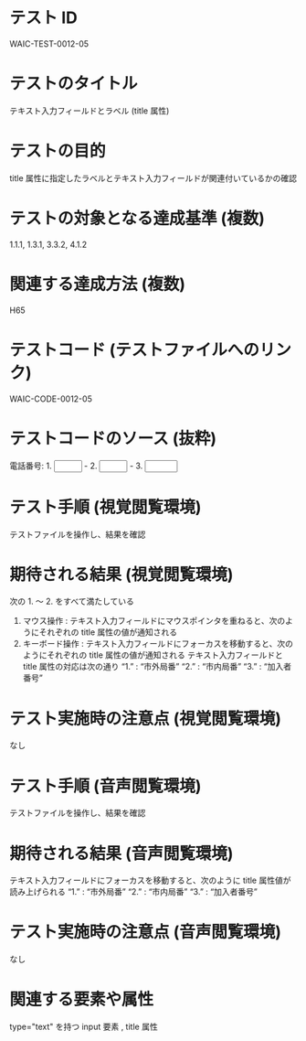 

# テスト ID
WAIC-TEST-0012-05

# テストのタイトル
テキスト入力フィールドとラベル (title 属性)

# テストの目的
title 属性に指定したラベルとテキスト入力フィールドが関連付いているかの確認

# テストの対象となる達成基準 (複数)
1.1.1, 1.3.1, 3.3.2, 4.1.2

# 関連する達成方法 (複数)
H65

# テストコード (テストファイルへのリンク)
WAIC-CODE-0012-05

# テストコードのソース (抜粋)
<div>
<p>電話番号: 1. <input id="areaCode" name="form01" title="市外局番" type="text" size="3" value=""> - 2. <input id="exchange" name="form02" title="市内局番" type="text" size="3" value=""> - 3. <input id="lastDigits" name="form03" title="加入者番号" type="text" size="4" value=""></p>
</div>

# テスト手順 (視覚閲覧環境)
テストファイルを操作し、結果を確認

# 期待される結果 (視覚閲覧環境)
次の 1. 〜 2. をすべて満たしている
1. マウス操作 : テキスト入力フィールドにマウスポインタを重ねると、次のようにそれぞれの title 属性の値が通知される
2. キーボード操作 : テキスト入力フィールドにフォーカスを移動すると、次のようにそれぞれの title 属性の値が通知される
テキスト入力フィールドと title 属性の対応は次の通り
“1.” : “市外局番”
“2.” : “市内局番”
“3.” : “加入者番号”

# テスト実施時の注意点 (視覚閲覧環境)
なし

# テスト手順 (音声閲覧環境)
テストファイルを操作し、結果を確認

# 期待される結果 (音声閲覧環境)
テキスト入力フィールドにフォーカスを移動すると、次のように title 属性値が読み上げられる
“1.” : “市外局番”
“2.” : “市内局番”
“3.” : “加入者番号”

# テスト実施時の注意点 (音声閲覧環境)
なし

# 関連する要素や属性
type="text" を持つ input 要素 , title 属性


